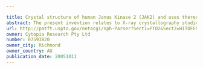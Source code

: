 ```yaml
---

title: Crystal structure of human Janus Kinase 2 (JAK2) and uses thereof
abstract: The present invention relates to X-ray crystallography studies of a human Janus Kinase 2 (JAK2) domain. More particularly, it relates to the crystal structure of a JAK2 kinase domain bound to a inhibitor. The invention further relates to the use of the crystal and related structural information to select and screen for compounds that interact with JAK2 and related proteins and to compounds that could be used for the treatment of diseases mediated by inappropriate JAK2 activity.
url: http://patft.uspto.gov/netacgi/nph-Parser?Sect1=PTO2&Sect2=HITOFF&p=1&u=%2Fnetahtml%2FPTO%2Fsearch-adv.htm&r=1&f=G&l=50&d=PALL&S1=07593820&OS=07593820&RS=07593820
owner: Cytopia Research Pty Ltd
number: 07593820
owner_city: Richmond
owner_country: AU
publication_date: 20051011
---
```

